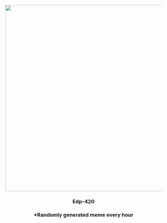 <p align="center">
        <img src="https://i.redd.it/otfmr28tdj791.jpg" width="600" height="600">
        </p>
        <h3 align="center">Edp-420</h3>
        <h3 align="center">*Randomly generated meme every hour</h3>
    